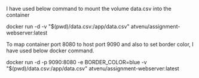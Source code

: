 I have used below command to mount the volume data.csv into the container

docker run -d -v "$(pwd)/data.csv:/app/data.csv" atvenu/assignment-webserver:latest

To map container port 8080 to host port 9090 and also to set border color, I have used below docker command.

docker run -d -p 9090:8080 -e BORDER_COLOR=blue -v "$(pwd)/data.csv:/app/data.csv" atvenu/assignment-webserver:latest
